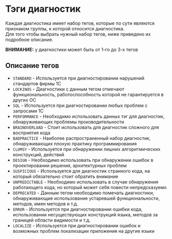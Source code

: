 # Тэги диагностик

Каждая диагностика имеет набор тегов, которые по сути являются признаком группы, к которой относится диагностика.  
Для того чтобы выбрать нужный набор тегов, ниже приведено их подробное описание.

**ВНИМАНИЕ:** у диагностики может быть от 1-го до 3-х тегов

## Описание тегов

- `STANDARD` - Используется при диагностировании нарушений стандартов фирмы 1С
- `LOCKINOS` - Диагностики с данным тегом отмечают функциональность, работоспособность которой не гарантируется в других ОС
- `SQL` - Используется при диагностировании любых проблем с запросами 1С
- `PERFORMANCE` - Необходимо использовать данных тэг для диагностик, обнаруживающих проблемы производительности
- `BRAINOVERLOAD` - Стоит использовать для диагностик сложного для восприятия кода
- `BADPRACTICE` - Наиболее распространенный набор диагностик, обнаруживающих плохую практику программирования
- `CLUMSY` - Используется при обнаружении лишних алгоритмических конструкций, действий
- `DESIGN` - Необходимо использовать при обнаружении ошибок в проектировании решения, архитектурных проблем
- `SUSPICIOUS` - Используется для диагностик странного кода, на который обязательно стоит обратить внимание
- `UNPREDICTABLE` - Необходимо использовать в случае обнаружения работающего кода, но который может себя повести непредсказуемо
- `DEPRECATED` - Данным тегом необходимо помечать диагностики, обнаруживающие использование устаревшей функциональности, методов, имен методов и т.д.
- `ERROR` - Используется при диагностировании ошибки кода, использовании несуществующих конструкций языка, методов за границей области видимости и т.д.
- `LOCALIZE` - Используется при диагностировании ошибок и возможных проблем локализации приложения на другие языки
